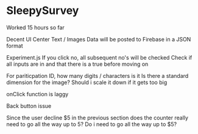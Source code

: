 # SleepySurvey

Worked 15 hours so far

Decent UI
Center Text / Images
Data will be posted to Firebase in a JSON format

Experiment.js
If you click no, all subsequent no's will be checked
Check if all inputs are in and that there is a true before moving on 

For pariticpation ID, how many digits / characters is it
Is there a standard dimension for the image? Should i scale it down if it gets too big

onClick function is laggy

Back button issue

Since the user decline $5 in the previous section does the counter really need to go all the way up to 5?
Do i need to go all the way up to $5?
